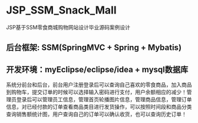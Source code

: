 # JSP_SSM_Snack_Mall
JSP基于SSM零食商城购物网站设计毕业源码案例设计

## 后台框架: SSM(SpringMVC + Spring + Mybatis)
## 开发环境：myEclipse/eclipse/idea + mysql数据库

  系统分前台和后台，前台用户注册登录后可以查询自己喜欢的零食商品，加入商品到购物车，提交订单的时候可以选择输入密码进行支付，用户余额相应的减少！管理员登录后可以管理员工信息，管理首页轮播图片信息，管理商品信息，管理订单信息，对已经付款的订单查看商品类目进行发货操作，可以按照时间段和商品分类查询销售额统计图，用户查询自己的订单可以确认收货，也可以查询历史订单！

